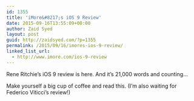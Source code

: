 ```yaml
---
id: 1355
title: 'iMore&#8217;s iOS 9 Review'
date: 2015-09-16T13:55:09+00:00
author: Zaid Syed
layout: post
guid: http://zaidsyed.com/?p=1355
permalink: /2015/09/16/imores-ios-9-review/
linked_list_url:
  - http://www.imore.com/ios-9-review
---
```

Rene Ritchie&#8217;s iOS 9 review is here. And it&#8217;s 21,000 words and counting&#8230;

Make yourself a big cup of coffee and read this. (I&#8217;m also waiting for Federico Viticci&#8217;s review!)